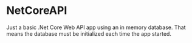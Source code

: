 # NetCoreAPI
Just a basic .Net Core Web API app using an in memory database. That means the database must be initialized each time the app started.
